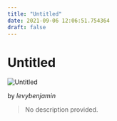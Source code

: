 ```yaml
---
title: "Untitled"
date: 2021-09-06 12:06:51.754364
draft: false
---
```


# Untitled

![Untitled](../images/d42758f2-0f34-11ec-b115-1e00f30e0089.png)

by *levybenjamin*



> No description provided.
